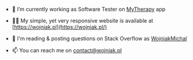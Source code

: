- 🔭 I’m currently working as Software Tester on [MyTherapy](https://www.mytherapyapp.com/) app

- 👨‍💻 My simple, yet very responsive website is available at [https://wojniak.pl](https://wojniak.pl/)

- 📝 I'm reading & posting questions on Stack Overflow as [WojniakMichal](https://stackoverflow.com/users/13998421/micha%c5%82-wojniak?tab=profile)

- 📫 You can reach me on contact@wojniak.pl
